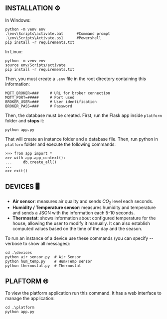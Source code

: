 ## INSTALLATION ⚙️

In Windows:
```
python -m venv env
.\env\Scripts\activate.bat      #Command prompt
.\env\Scripts\Activate.ps1      #Powershell
pip install -r requirements.txt
```

In Linux:
```
python -m venv env
source env/Scripts/activate
pip install -r requirements.txt
```

Then, you must create a `.env` file in the root directory containing this information:

```
MQTT_BROKER=###     # URL for broker connection
MQTT_PORT=#####     # Port used
BROKER_USER=###     # User identification
BROKER_PASS=###     # Password
```

Then, the database must be created. First, run the Flask app inside `platform` folder and **stops** it:

```
python app.py
```

That will create an instance folder and a database file. Then, run python in `platform` folder and execute the following commands:

```
>>> from app import *
>>> with app.app_context():
...     db.create_all() 
... 
>>> exit()
```

## DEVICES 🖥️

- **Air sensor**: measures air quality and sends $CO_2$ level each seconds.
- **Humidity / Temperature sensor**: measures humidity and temperature and sends a JSON with the information each 5-10 seconds.
- **Thermostat**: shows information about configured temperature for the house, allowing the user to modify it manually. It can also establish computed values based on the time of the day and the season.

To run an instance of a device use these commands (you can specify --verbose to show all messages):

```
cd .\devices
python air_sensor.py  # Air Sensor
python hum_temp.py    # Hum/Temp sensor
python thermostat.py  # Thermostat
```

## PLAFTORM 🌐

To view the platform application run this command. It has a web interface to manage the application:

```
cd .\platform
python app.py
```